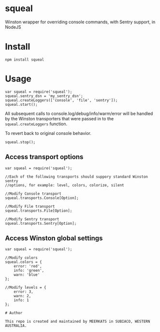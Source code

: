 # squeal
Winston wrapper for overriding console commands, with Sentry support, in NodeJS

# Install

`npm install squeal`

# Usage

```
var squeal = require('squeal');
squeal.sentry_dsn = 'my_sentry_dsn';
squeal.createLoggers(['console', 'file', 'sentry']);
squeal.start();
```
All subsequent calls to console.log/debug/info/warm/error will be handled by the Winston
transporters that were passed in to the `squeal.createLoggers` function.

To revert back to original console behavior.
```
squeal.stop();
```

## Access transport options

```
var squeal = require('squeal');

//Each of the following transports should suppory standard Winston sentry 
//options, for example: level, colors, colorize, silent

//Modify Console transport
squeal.transports.Console[Option];

//Modify File transport
squeal.transports.File[Option];

//Modify Sentry transport
squeal.transports.Sentry[Option];
```

## Access Winston global settings

```
var squeal = require('squeal');

//Modify colors
squeal.colors = { 
    error: 'red',
    info: 'green', 
    warn: 'blue'
};

//Modify levels = {
    error: 3,
    warn: 2,
    info: 1
};

# Author

This repo is created and maintained by MEERKATS in SUBIACO, WESTERN AUSTRALIA.
